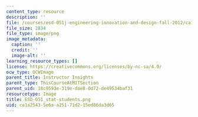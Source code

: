 ```yaml
---
content_type: resource
description: ''
file: /courses/esd-051j-engineering-innovation-and-design-fall-2012/ca1a25435e6aa25171d215ed86da3d65_ESD-051_stat-students.png
file_size: 2834
file_type: image/png
image_metadata:
  caption: ''
  credit: ''
  image-alt: ''
learning_resource_types: []
license: https://creativecommons.org/licenses/by-nc-sa/4.0/
ocw_type: OCWImage
parent_title: Instructor Insights
parent_type: ThisCourseAtMITSection
parent_uid: 18c9593e-319e-dae8-0d72-de49534baf31
resourcetype: Image
title: ESD-051_stat-students.png
uid: ca1a2543-5e6a-a251-71d2-15ed86da3d65
---
```


